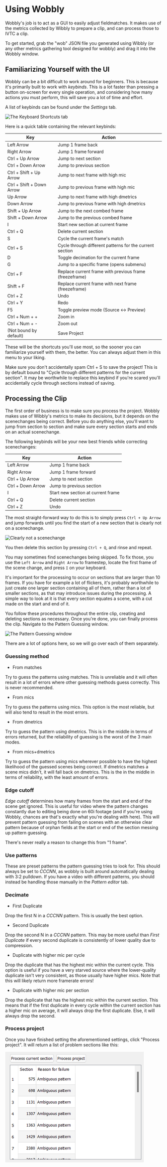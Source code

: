 # Using Wobbly

Wobbly's job is to act as a GUI to easily adjust fieldmatches.
It makes use of the metrics collected by Wibbly to prepare a clip,
and can process those to IVTC a clip.

To get started,
grab the "wob" JSON file you generated using Wibbly
(or any other metrics gathering tool designed for wobbly)
and drag it into the Wobbly window.

## Familiarizing Yourself with the UI

Wobbly can be a bit difficult to work around for beginners.
This is because it's primarily built to work with *keybinds*.
This is a lot faster than pressing a button on-screen for every single operation,
and considering how many actions you must perform,
this will save you a lot of time and effort.

A list of keybinds can be found under the *Settings* tab.

![The Keyboard Shortcuts tab](imgs/hotkeys.png)

Here is a quick table containing the relevant keybinds:

| Key                       | Action                                   |
| ------------------------- | ---------------------------------------- |
| Left Arrow                | Jump 1 frame back |
| Right Arrow               | Jump 1 frame forward |
| Ctrl + Up Arrow           | Jump to next section |
| Ctrl + Down Arrow         | Jump to previous section |
| Ctrl + Shift + Up Arrow   | Jump to next frame with high mic |
| Ctrl + Shift + Down Arrow | Jump to previous frame with high mic |
| Up Arrow                  | Jump to next frame with high dmetrics |
| Down Arrow                | Jump to previous frame with high dmetrics |
| Shift + Up Arrow          | Jump to the next combed frame |
| Shift + Down Arrow        | Jump to the previous combed frame |
| I                         | Start new section at current frame |
| Ctrl + Q                  | Delete current section |
| S                         | Cycle the current frame's match |
| Ctrl + S                  | Cycle through different patterns for the current section |
| D                         | Toggle decimation for the current frame |
| G                         | Jump to a specific frame (opens submenu) |
| Ctrl + F                  | Replace current frame with previous frame (freezeframe) |
| Shift + F                 | Replace current frame with next frame (freezeframe) |
| Ctrl + Z                  | Undo |
| Ctrl + Y                  | Redo |
| F5                        | Toggle preview mode (Source ↔ Preview) |
| Ctrl + Num + +            | Zoom in |
| Ctrl + Num + -            | Zoom out |
| (Not bound by default)    | Save Project |

These will be the shortcuts you'll use most,
so the sooner you can familiarize yourself with them,
the better.
You can always adjust them in this menu to your liking.

Make sure you don't accidentally spam Ctrl + S to save the project!
This is by default bound to "Cycle through different patterns for the current section".
It may be worthwhile to replace this keybind
if you're scared you'll accidentally cycle through sections instead of saving.

## Processing the Clip

The first order of business is to make sure you process the project.
Wobbly makes use of Wibbly's metrics to make its decisions,
but it depends on the scenechanges being correct.
Before you do anything else,
you'll want to jump from section to section
and make sure every section starts and ends on an actual scenechange.

The following keybinds will be your new best friends while correcting scenechanges:

| Key                       | Action                                   |
| ------------------------- | ---------------------------------------- |
| Left Arrow                | Jump 1 frame back |
| Right Arrow               | Jump 1 frame forward |
| Ctrl + Up Arrow           | Jump to next section |
| Ctrl + Down Arrow         | Jump to previous section |
| I                         | Start new section at current frame |
| Ctrl + Q                  | Delete current section |
| Ctrl + Z                  | Undo |

The most straight-forward way to do this
is to simply press `Ctrl + Up Arrow`
and jump forwards until you find the start of a new section
that is clearly not on a scenechange.

![Clearly not a scenechange](imgs/wrong_scenechange.png)

You then delete this section by pressing `Ctrl + Q`,
and rinse and repeat.

You may sometimes find scenechanges being skipped.
To fix those,
you use the `Left Arrow` and `Right Arrow` to framestep,
locate the first frame of the scene change,
and press `I` on your keyboard.

It's important for the processing to occur
on sections that are larger than 10 frames.
If you have for example a lot of flickers,
it's probably worthwhile to just create one larger section containing all of them,
rather than a lot of smaller sections,
as that may introduce issues during the processing.
A simple way to look at it is that every section equates a scene,
with a cut made on the start and end of it.

You follow these procedures throughout the entire clip,
creating and deleting sections as necessary.
Once you're done,
you can finally process the clip.
Navigate to the Pattern Guessing window.

![The Pattern Guessing window](imgs/pattern_guessing.png)

There are a lot of options here,
so we will go over each of them separately.

### Guessing method

- From matches

Try to guess the patterns using matches.
This is unreliable
and it will often result in a lot of errors
where other guessing methods guess correctly.
This is never recommended.

- From mics

Try to guess the patterns using mics.
This option is the most reliable,
but will also tend to result in the most errors.

- From dmetrics

Try to guess the pattern using dmetrics.
This is in the middle in terms of errors returned,
but the reliability of guessing is the worst of the 3 main modes.

- From mics+dmetrics

Try to guess the pattern using mics wherever possible
to have the highest likelihood of the guessed scenes being correct.
If dmetrics matches a scene mics didn't,
it will fall back on dmetrics.
This is the in the middle in terms of reliability,
with the least amount of errors.

### Edge cutoff

*Edge cutoff* determines how many frames from the start and end of the scene get ignored.
This is useful for video where the pattern changes constantly
due to editing being done on 60i footage
(and if you're using Wobbly,
chances are that's exactly what you're dealing with here).
This will prevent pattern guessing from failing on scenes with an otherwise clear pattern
because of orphan fields at the start or end of the section messing up pattern guessing.

There's never really a reason to change this from "1 frame".

### Use patterns

These are preset patterns the pattern guessing tries to look for.
This should always be set to *CCCNN*,
as wobbly is built around automatically dealing with 3:2 pulldown.
If you have a video with different patterns,
you should instead be handling those manually in the *Pattern editor* tab.

### Decimate

- First Duplicate

Drop the first N in a *CCCNN* pattern.
This is usually the best option.

- Second Duplicate

Drop the second N in a *CCCNN* pattern.
This may be more useful than *First Duplicate*
if every second duplicate is consistently of lower quality
due to compression.

- Duplicate with higher mic per cycle

Drop the duplicate that has the highest mic within the current cycle.
This option is useful if you have a very starved source
where the lower-quality duplicate isn't very consistent,
as those usually have higher mics.
Note that this will likely return more framerate errors!

- Duplicate with higher mic per section

Drop the duplicate that has the highest mic within the current section.
This means that if the first duplicate in every cycle within the current section
has a higher mic on average, it will always drop the first duplicate.
Else,
it will always drop the second.


### Process project

Once you have finished setting the aforementioned settings,
click "Process project".
It will return a list of problem sections like this:

![Ambiguous patterns](imgs/ambiguous_patterns.png)
